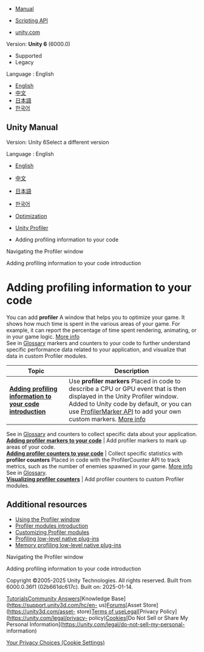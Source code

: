 [](https://docs.unity3d.com)

  * [Manual](../Manual/index.html)
  * [Scripting API](../ScriptReference/index.html)

  * [unity.com](https://unity.com/)

Version: **Unity 6** (6000.0)

  * Supported
  * Legacy

Language : English

  * [English](/Manual/profiler-adding-information-code.html)
  * [中文](/cn/current/Manual/profiler-adding-information-code.html)
  * [日本語](/ja/current/Manual/profiler-adding-information-code.html)
  * [한국어](/kr/current/Manual/profiler-adding-information-code.html)

[](https://docs.unity3d.com)

## Unity Manual

Version: Unity 6Select a different version

Language : English

  * [English](/Manual/profiler-adding-information-code.html)
  * [中文](/cn/current/Manual/profiler-adding-information-code.html)
  * [日本語](/ja/current/Manual/profiler-adding-information-code.html)
  * [한국어](/kr/current/Manual/profiler-adding-information-code.html)

  * [Optimization](analysis.html)
  * [Unity Profiler](Profiler.html)
  * Adding profiling information to your code

[](profiler-window-navigating.html)

Navigating the Profiler window

[](profiler-adding-information-code-intro.html)

Adding profiling information to your code introduction

# Adding profiling information to your code

You can add **profiler** A window that helps you to optimize your game. It
shows how much time is spent in the various areas of your game. For example,
it can report the percentage of time spent rendering, animating, or in your
game logic. [More info](Profiler.html)  
See in [Glossary](Glossary.html#Profiler) markers and counters to your code to
further understand specific performance data related to your application, and
visualize that data in custom Profiler modules.

**Topic** | **Description**  
---|---  
**[Adding profiling information to your code introduction](profiler-adding-information-code-intro.html)** | Use **profiler markers** Placed in code to describe a CPU or GPU event that is then displayed in the Unity Profiler window. Added to Unity code by default, or you can use [ProfilerMarker API](https://docs.unity3d.com/Packages/com.unity.profiling.core@latest/index.html?subfolder=/manual/profilermarker-guide.html) to add your own custom markers. [More info](profiler-markers.html)  
See in [Glossary](Glossary.html#Profilermarker) and counters to collect
specific data about your application.  
**[Adding profiler markers to your code](profiler-add-markers-code.html)** | Add profiler markers to mark up areas of your code.  
**[Adding profiler counters to your code](profiler-add-counters-code.html)** | Collect specific statistics with **profiler counters** Placed in code with the ProfilerCounter API to track metrics, such as the number of enemies spawned in your game. [More info](https://docs.unity3d.com/Packages/com.unity.profiling.core@latest/index.html?subfolder=/manual/profilercounter-guide.html)  
See in [Glossary](Glossary.html#Profilercounter).  
**[Visualizing profiler counters](profiler-creating-custom-counters.html)** | Add profiler counters to custom Profiler modules.  
  
## Additional resources

  * [Using the Profiler window](ProfilerWindow.html)
  * [Profiler modules introduction](profiler-modules-introduction.html)
  * [Customizing Profiler modules](profiler-customizing.html)
  * [Profiling low-level native plug-ins](LowLevelNativePluginProfiler.html)
  * [Memory profiling low-level native plug-ins](low-level-native-plugin-memory-manager-api.html)

[](profiler-window-navigating.html)

Navigating the Profiler window

[](profiler-adding-information-code-intro.html)

Adding profiling information to your code introduction

Copyright ©2005-2025 Unity Technologies. All rights reserved. Built from
6000.0.36f1 (02b661dc617c). Built on: 2025-01-14.

[Tutorials](https://learn.unity.com/)[Community
Answers](https://answers.unity3d.com)[Knowledge
Base](https://support.unity3d.com/hc/en-
us)[Forums](https://forum.unity3d.com)[Asset Store](https://unity3d.com/asset-
store)[Terms of
use](https://docs.unity3d.com/Manual/TermsOfUse.html)[Legal](https://unity.com/legal)[Privacy
Policy](https://unity.com/legal/privacy-
policy)[Cookies](https://unity.com/legal/cookie-policy)[Do Not Sell or Share
My Personal Information](https://unity.com/legal/do-not-sell-my-personal-
information)

[Your Privacy Choices (Cookie Settings)](javascript:void\(0\);)

